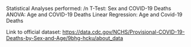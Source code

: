 Statistical Analyses performed: /n
T-Test: Sex and COVID-19 Deaths
ANOVA: Age and COVID-19 Deaths
Linear Regression: Age and Covid-19 Deaths

Link to official dataset:
https://data.cdc.gov/NCHS/Provisional-COVID-19-Deaths-by-Sex-and-Age/9bhg-hcku/about_data
